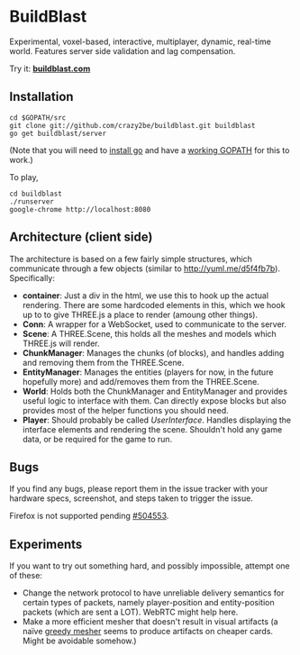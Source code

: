BuildBlast
======

Experimental, voxel-based, interactive, multiplayer, dynamic, real-time world. Features server side validation and lag compensation.

Try it: **[buildblast.com](http://www.buildblast.com)**

Installation
---------------

	cd $GOPATH/src
	git clone git://github.com/crazy2be/buildblast.git buildblast
	go get buildblast/server

(Note that you will need to [install go](http://golang.org/doc/install) and have a [working GOPATH](http://golang.org/doc/code.html) for this to work.)

To play,

	cd buildblast
	./runserver
	google-chrome http://localhost:8080

Architecture (client side)
---------------
The architecture is based on a few fairly simple structures, which communicate through a few objects (similar to http://yuml.me/d5f4fb7b). Specifically:
- **container**: Just a div in the html, we use this to hook up the actual rendering. There are some hardcoded elements in this, which we hook up to to give THREE.js a place to render (amoung other things).
- **Conn**: A wrapper for a WebSocket, used to communicate to the server.
- **Scene**: A THREE.Scene, this holds all the meshes and models which THREE.js will render.
- **ChunkManager**: Manages the chunks (of blocks), and handles adding and removing them from the THREE.Scene.
- **EntityManager**: Manages the entities (players for now, in the future hopefully more) and add/removes them from the THREE.Scene.
- **World**: Holds both the ChunkManager and EntityManager and provides useful logic to interface with them. Can directly expose blocks but also provides most of the helper functions you should need.
- **Player**: Should probably be called _UserInterface_. Handles displaying the interface elements and rendering the scene. Shouldn't hold any game data, or be required for the game to run.

Bugs
-------
If you find any bugs, please report them in the issue tracker with your hardware specs, screenshot, and steps taken to trigger the issue.

Firefox is not supported pending [#504553](https://bugzilla.mozilla.org/show_bug.cgi?id=504553).

Experiments
-----------------
If you want to try out something hard, and possibly impossible, attempt one of these:
- Change the network protocol to have unreliable delivery semantics for certain types of packets, namely player-position and entity-position packets (which are sent a LOT). WebRTC might help here.
- Make a more efficient mesher that doesn't result in visual artifacts (a naïve [greedy mesher](http://0fps.wordpress.com/2012/07/07/meshing-minecraft-part-2/) seems to produce artifacts on cheaper cards. Might be avoidable somehow.)
